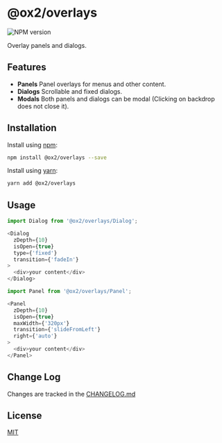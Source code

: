 # @ox2/overlays
![NPM version](https://img.shields.io/badge/npm-private-orange.svg?style=flat)
<!-- ![NPM version](https://img.shields.io/npm/v/@ox2/overlays.svg?style=flat) -->

Overlay panels and dialogs.

## Features

* **Panels** Panel overlays for menus and other content.
* **Dialogs** Scrollable and fixed dialogs.
* **Modals** Both panels and dialogs can be modal (Clicking on backdrop does not close it).

## Installation
Install using [npm](http://npmjs.com):
```sh
npm install @ox2/overlays --save
```
Install using [yarn](http://yarnpkg.com):
```sh
yarn add @ox2/overlays
```

## Usage
```js
import Dialog from '@ox2/overlays/Dialog';

<Dialog
  zDepth={10}
  isOpen={true}
  type={'fixed'}
  transition={'fadeIn'}
>
  <div>your content</div>
</Dialog>
```

```js
import Panel from '@ox2/overlays/Panel';

<Panel
  zDepth={10}
  isOpen={true}
  maxWidth={'320px'}
  transition={'slideFromLeft'}
  right={'auto'}
>
  <div>your content</div>
</Panel>

```

## Change Log
Changes are tracked in the [CHANGELOG.md](https://github.com/ox2/overlays/blob/master/CHANGELOG.md)

## License
[MIT](https://github.com/ox2/overlays/blob/master/LICENSE)
